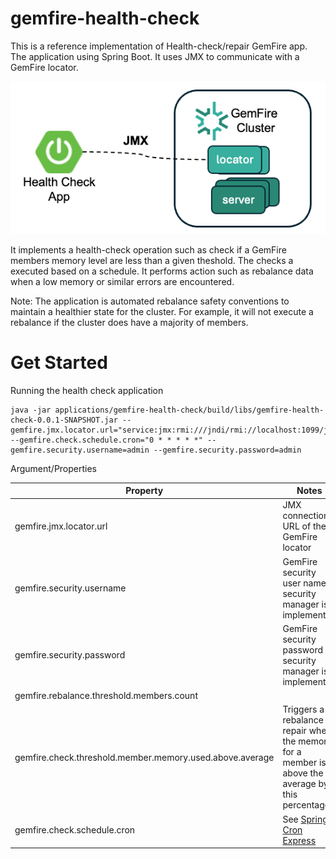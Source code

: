 # gemfire-health-check

This is a reference implementation of Health-check/repair GemFire app.
The application using Spring Boot. It uses JMX to communicate with a GemFire locator.


![check-health-architecture.png](docs/imgs/check-health-architecture.png)

It implements a health-check operation such as check if a GemFire members memory level are less than a given theshold. The checks a executed based on a schedule. It performs action such as rebalance data when a low memory or similar errors are encountered.

Note: The application is automated rebalance safety conventions to maintain a healthier state for the cluster.
For example, it will not execute a rebalance if the cluster does have a majority of members.


# Get Started

Running the health check application

```shell
java -jar applications/gemfire-health-check/build/libs/gemfire-health-check-0.0.1-SNAPSHOT.jar --gemfire.jmx.locator.url="service:jmx:rmi:///jndi/rmi://localhost:1099/jmxrmi" --gemfire.check.schedule.cron="0 * * * * *" --gemfire.security.username=admin --gemfire.security.password=admin
```


Argument/Properties


| Property                                                 | Notes                                                                                                                               | Default     |
|----------------------------------------------------------|-------------------------------------------------------------------------------------------------------------------------------------|-------------|
| gemfire.jmx.locator.url                                  | JMX connection URL of the GemFire locator                                                                                           |             | 
| gemfire.security.username                                | GemFire security user name if security manager is implemented                                                                       |
| gemfire.security.password                                | GemFire security password if security manager is implemented                                                                        |
| gemfire.rebalance.threshold.members.count                |                                                                                                                                     |             |
| gemfire.check.threshold.member.memory.used.above.average | Triggers a rebalance repair when the memory for a member is above the average by this percentage                                    | 25          |
| gemfire.check.schedule.cron                              | See [Spring Cron Express](https://docs.spring.io/spring-framework/reference/integration/scheduling.html#scheduling-cron-expression) | 0 * * * * * |



